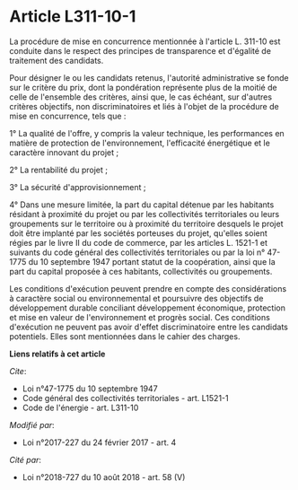 # Article L311-10-1

La procédure de mise en concurrence mentionnée à l'article L. 311-10 est conduite dans le respect des principes de
transparence et d'égalité de traitement des candidats. 

Pour désigner le ou les candidats retenus, l'autorité administrative se fonde sur le critère du prix, dont la pondération
représente plus de la moitié de celle de l'ensemble des critères, ainsi que, le cas échéant, sur d'autres critères objectifs,
non discriminatoires et liés à l'objet de la procédure de mise en concurrence, tels que : 

1° La qualité de l'offre, y compris la valeur technique, les performances en matière de protection de l'environnement,
l'efficacité énergétique et le caractère innovant du projet ; 

2° La rentabilité du projet ; 

3° La sécurité d'approvisionnement ; 

4° Dans une mesure limitée, la part du capital détenue par les habitants résidant à proximité du projet ou par les
collectivités territoriales ou leurs groupements sur le territoire ou à proximité du territoire desquels le projet doit être
implanté par les sociétés porteuses du projet, qu'elles soient régies par le livre II du code de commerce, par les articles
L. 1521-1 et suivants du code général des collectivités territoriales ou par la loi n° 47-1775 du 10 septembre 1947 portant
statut de la coopération, ainsi que la part du capital proposée à ces habitants, collectivités ou groupements. 

Les conditions d'exécution peuvent prendre en compte des considérations à caractère social ou environnemental et poursuivre
des objectifs de développement durable conciliant développement économique, protection et mise en valeur de l'environnement
et progrès social. Ces conditions d'exécution ne peuvent pas avoir d'effet discriminatoire entre les candidats potentiels.
Elles sont mentionnées dans le cahier des charges.

**Liens relatifs à cet article**

_Cite_:

  - Loi n°47-1775 du 10 septembre 1947
  - Code général des collectivités territoriales - art. L1521-1
  - Code de l'énergie - art. L311-10

_Modifié par_:

  - Loi n°2017-227 du 24 février 2017 - art. 4

_Cité par_:

  - Loi n°2018-727 du 10 août 2018 - art. 58 (V)
